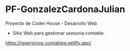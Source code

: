 # PF-GonzalezCardonaJulian

Proyecto de Coder House - Desarrollo Web
- Sitio Web para gestionar asesoria contable. 

https://jgservicios-contables.netlify.app/
